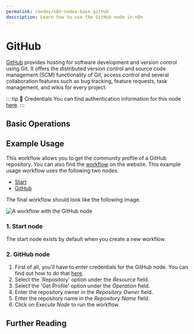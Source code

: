 ```yaml
---
permalink: /nodes/n8n-nodes-base.github
description: Learn how to use the GitHub node in n8n
---
```


# GitHub

[GitHub](https://github.com/) provides hosting for software development and version control using Git. It offers the distributed version control and source code management (SCM) functionality of Git, access control and several collaboration features such as bug tracking, feature requests, task management, and wikis for every project.

::: tip 🔑 Credentials
You can find authentication information for this node [here](../../../credentials/Github/README.md).
:::

## Basic Operations

<Resource node="n8n-nodes-base.github" />

## Example Usage

This workflow allows you to get the community profile of a GitHub repository. You can also find the [workflow](https://n8n.io/workflows/450) on the website. This example usage workflow uses the following two nodes.
- [Start](../../core-nodes/Start/README.md)
- [GitHub]()

The final workflow should look like the following image.

![A workflow with the GitHub node](./workflow.png)

### 1. Start node

The start node exists by default when you create a new workflow.

### 2. GitHub node

1. First of all, you'll have to enter credentials for the GitHub node. You can find out how to do that [here](../../../credentials/Github/README.md).
2. Select the 'Repository' option under the *Resource* field.
3. Select the 'Get Profile' option under the *Operation* field.
4. Enter the repository owner in the *Repository Owner* field.
5. Enter the repository name in the *Repository Name* field.
6. Click on *Execute Node* to run the workflow.

## Further Reading

<FurtherReadingBlog />
